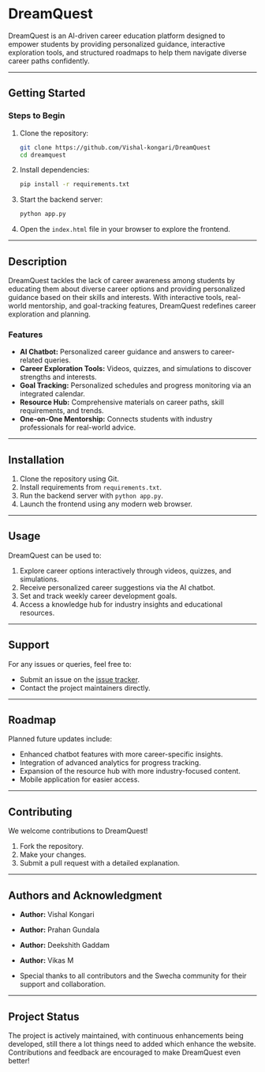 # DreamQuest

DreamQuest is an AI-driven career education platform designed to empower students by providing personalized guidance, interactive exploration tools, and structured roadmaps to help them navigate diverse career paths confidently.

---

## **Getting Started**

### **Steps to Begin**

1. Clone the repository:
   ```bash
   git clone https://github.com/Vishal-kongari/DreamQuest
   cd dreamquest
   ```
2. Install dependencies:
   ```bash
   pip install -r requirements.txt
   ```
3. Start the backend server:
   ```bash
   python app.py
   ```
4. Open the `index.html` file in your browser to explore the frontend.

---

## **Description**

DreamQuest tackles the lack of career awareness among students by educating them about diverse career options and providing personalized guidance based on their skills and interests. With interactive tools, real-world mentorship, and goal-tracking features, DreamQuest redefines career exploration and planning.

### **Features**

- **AI Chatbot:** Personalized career guidance and answers to career-related queries.
- **Career Exploration Tools:** Videos, quizzes, and simulations to discover strengths and interests.
- **Goal Tracking:** Personalized schedules and progress monitoring via an integrated calendar.
- **Resource Hub:** Comprehensive materials on career paths, skill requirements, and trends.
- **One-on-One Mentorship:** Connects students with industry professionals for real-world advice.

---

## **Installation**

1. Clone the repository using Git.
2. Install requirements from `requirements.txt`.
3. Run the backend server with `python app.py`.
4. Launch the frontend using any modern web browser.

---

## **Usage**

DreamQuest can be used to:

1. Explore career options interactively through videos, quizzes, and simulations.
2. Receive personalized career suggestions via the AI chatbot.
3. Set and track weekly career development goals.
4. Access a knowledge hub for industry insights and educational resources.

---

## **Support**

For any issues or queries, feel free to:

- Submit an issue on the [issue tracker](https://code.swecha.org/Vishal_Kongari/dreamquest/issues).
- Contact the project maintainers directly.

---

## **Roadmap**

Planned future updates include:

- Enhanced chatbot features with more career-specific insights.
- Integration of advanced analytics for progress tracking.
- Expansion of the resource hub with more industry-focused content.
- Mobile application for easier access.

---

## **Contributing**

We welcome contributions to DreamQuest!

1. Fork the repository.
2. Make your changes.
3. Submit a pull request with a detailed explanation.

---

## **Authors and Acknowledgment**

- **Author:** Vishal Kongari
- **Author:** Prahan Gundala
- **Author:** Deekshith Gaddam
- **Author:** Vikas M

- Special thanks to all contributors and the Swecha community for their support and collaboration.

---

## **Project Status**

The project is actively maintained, with continuous enhancements being developed, still there a lot things need to added which enhance the website. Contributions and feedback are encouraged to make DreamQuest even better!
